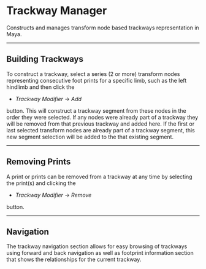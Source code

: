 Trackway Manager
================

Constructs and manages transform node based trackways representation in Maya.

---

Building Trackways
------------------
To construct a trackway, select a series (2 or more) transform nodes representing consecutive
foot prints for a specific limb, such as the left hindlimb and then click the

 * *Trackway Modifier* -> *Add*

button. This will construct a trackway segment from these nodes in the order they were selected.
If any nodes were already part of a trackway they will be removed from that previous trackway and
added here. If the first or last selected transform nodes are already part of a trackway segment,
this new segment selection will be added to the that existing segment.

---

Removing Prints
---------------
A print or prints can be removed from a trackway at any time by selecting the print(s) and clicking
the

 * *Trackway Modifier* -> *Remove*

 button.

---

Navigation
----------
The trackway navigation section allows for easy browsing of trackways using forward and back
navigation as well as footprint information section that shows the relationships for the current
trackway.
